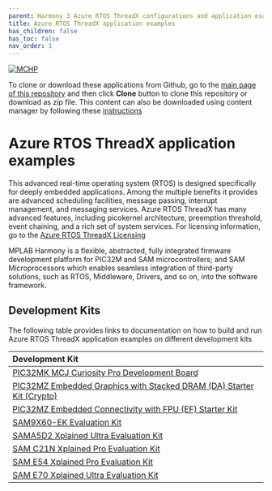 ```yaml
---
parent: Harmony 3 Azure RTOS ThreadX configurations and application examples
title: Azure RTOS ThreadX application examples
has_children: false
has_toc: false
nav_order: 1
---
```


[![MCHP](https://www.microchip.com/ResourcePackages/Microchip/assets/dist/images/logo.png)](https://www.microchip.com)

To clone or download these applications from Github, go to the [main page of this repository](https://github.com/Microchip-MPLAB-Harmony/azure-rtos-threadx) and then click **Clone** button to clone this repository or download as zip file. This content can also be downloaded using content manager by following these [instructions](https://github.com/Microchip-MPLAB-Harmony/contentmanager/wiki)

# Azure RTOS ThreadX application examples
This advanced real-time operating system (RTOS) is designed specifically for deeply embedded applications. Among the multiple benefits it provides are advanced scheduling facilities, message passing, interrupt management, and messaging services. Azure RTOS ThreadX has many advanced features, including picokernel architecture, preemption threshold, event chaining, and a rich set of system services.
For licensing information, go to the [Azure RTOS ThreadX Licensing](https://rtos.com/solutions/threadx/licensing)

MPLAB Harmony is a flexible, abstracted, fully integrated firmware development platform for PIC32M and SAM microcontrollers; and SAM Microprocessors which enables seamless integration of third-party solutions, such as RTOS, Middleware, Drivers, and so on, into the software framework.

## Development Kits
The following table provides links to documentation on how to build and run Azure RTOS ThreadX application examples on different development kits

| Development Kit |
|:----------------|
|[PIC32MK MCJ Curiosity Pro Development Board](docs/readme_pic32mk_mcj_curiosity_pro.md) |
|[PIC32MZ Embedded Graphics with Stacked DRAM (DA) Starter Kit (Crypto)](docs/readme_pic32mz_das_sk.md) |
|[PIC32MZ Embedded Connectivity with FPU (EF) Starter Kit](docs/readme_pic32mz_ef_sk.md) |
|[SAM9X60-EK Evaluation Kit](docs/readme_sam_9x60_ek.md) |
|[SAMA5D2 Xplained Ultra Evaluation Kit](docs/readme_sam_a5d2_xult.md) |
|[SAM C21N Xplained Pro Evaluation Kit](docs/readme_sam_c21n_xpro.md) |
|[SAM E54 Xplained Pro Evaluation Kit](docs/readme_sam_e54_xpro.md) |
|[SAM E70 Xplained Ultra Evaluation Kit](docs/readme_sam_e70_xult.md) |
